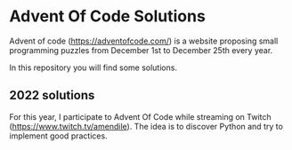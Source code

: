 # Advent Of Code Solutions
Advent of code (https://adventofcode.com/) is a website proposing small programming puzzles from December 1st to December 25th every year.

In this repository you will find some solutions.

## 2022 solutions
For this year, I participate to Advent Of Code while streaming on Twitch (https://www.twitch.tv/amendile).
The idea is to discover Python and try to implement good practices.
